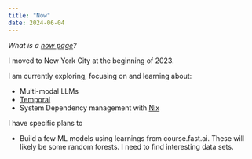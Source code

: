 ```yaml
---
title: "Now"
date: 2024-06-04
---
```


_What is a [now page](https://nownownow.com/about)?_

I moved to New York City at the beginning of 2023.

I am currently exploring, focusing on and learning about:

- Multi-modal LLMs
- [Temporal](https://temporal.io/)
- System Dependency management with [Nix](https://nixos.org/)

I have specific plans to

- Build a few ML models using learnings from course.fast.ai. These will likely be some random forests. I need to find interesting data sets.
